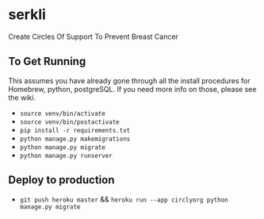 # serkli
Create Circles Of Support To Prevent Breast Cancer

## To Get Running
This assumes you have already gone through all the install procedures for Homebrew, python, postgreSQL. If you need more info on those, please see the wiki.

* `source venv/bin/activate`
* `source venv/bin/postactivate`
* `pip install -r requirements.txt`
* `python manage.py makemigrations`
* `python manage.py migrate`
* `python manage.py runserver`

## Deploy to production

* `git push heroku master` && `heroku run --app circlyorg python manage.py migrate`
